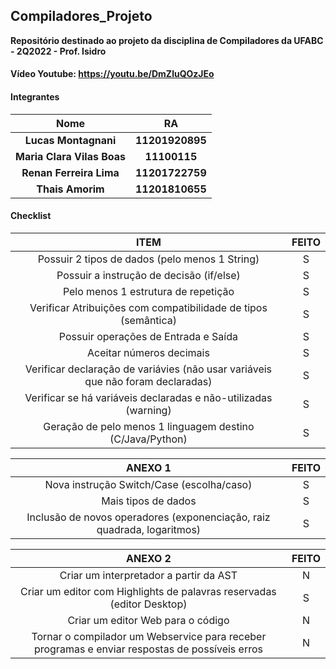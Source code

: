## Compiladores_Projeto
**Repositório destinado ao projeto da disciplina de Compiladores da UFABC - 2Q2022 - Prof. Isidro**

#### Vídeo Youtube: https://youtu.be/DmZluQOzJEo

#### Integrantes

|        **Nome**          |     **RA**      |
|:------------------------:|:---------------:|
|   **Lucas Montagnani**   | **11201920895** |
|**Maria Clara Vilas Boas**|  **11100115**   |
|  **Renan Ferreira Lima** | **11201722759** |
|     **Thais Amorim**     |  **11201810655**|

#### Checklist

|                                           **ITEM**                                           | **FEITO** |
|:--------------------------------------------------------------------------------------------:|:---------:|
|                        Possuir 2 tipos de dados (pelo menos 1 String)                        |     S     |
|                           Possuir a instrução de decisão (if/else)                           |     S     |
|                             Pelo menos 1 estrutura de repetição                              |     S     |
|                Verificar Atribuições com compatibilidade de tipos (semântica)                |     S     |
|                             Possuir operações de Entrada e Saída                             |     S     |
|                                   Aceitar números decimais                                   |     S     |
|       Verificar declaração de variávies (não usar variáveis que não foram declaradas)        |     S     |
|               Verificar se há variáveis declaradas e não-utilizadas (warning)                |     S     |
|                  Geração de pelo menos 1 linguagem destino (C/Java/Python)                   |     S     |


|                                             **ANEXO 1**                                              | **FEITO** |
|:----------------------------------------------------------------------------------------------------:|:---------:|
|                              Nova instrução Switch/Case (escolha/caso)                               |     S     |
|                                         Mais tipos de dados                                          |     S     |
|               Inclusão de novos operadores (exponenciação, raiz quadrada, logaritmos)                |     S     |


|                                             **ANEXO 2**                                              | **FEITO** |
|:----------------------------------------------------------------------------------------------------:|:---------:|
|                                 Criar um interpretador a partir da AST                               |     N     |
|                 Criar um editor com Highlights de palavras reservadas (editor Desktop)               |     S     |
|                                   Criar um editor Web para o código                                  |     N     |
| Tornar o compilador um Webservice para receber programas e enviar respostas de possíveis erros       |     N     |

